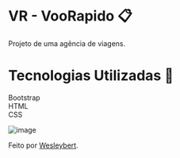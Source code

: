 # VR - VooRapido :clipboard:

Projeto de uma agência de viagens.

# Tecnologias Utilizadas 🚀
Bootstrap<br />
HTML<br />
CSS<br />

![image](https://user-images.githubusercontent.com/90710910/177884743-f3ae5bd2-b8fc-429e-a0f2-9058f52628b3.png)



Feito  por <a href="https://github.com/WesleyBert" target="_blank">Wesleybert</a>.
